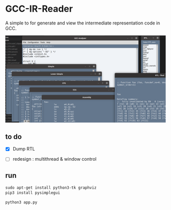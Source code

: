 # GCC-IR-Reader

A simple to for generate and view the intermediate representation code in GCC.

![example](fig/figure.png)

## to do

- [x] Dump RTL

- [ ] redesign : multithread & window control

## run

```
sudo apt-get install python3-tk graphviz
pip3 install pysimplegui
```

```
python3 app.py
```
